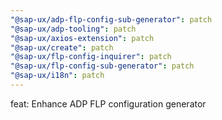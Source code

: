 ```yaml
---
"@sap-ux/adp-flp-config-sub-generator": patch
"@sap-ux/adp-tooling": patch
"@sap-ux/axios-extension": patch
"@sap-ux/create": patch
"@sap-ux/flp-config-inquirer": patch
"@sap-ux/flp-config-sub-generator": patch
"@sap-ux/i18n": patch
---
```


feat: Enhance ADP FLP configuration generator
